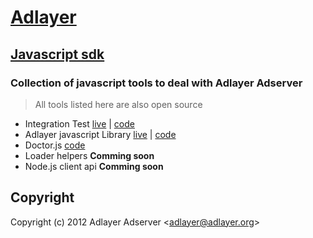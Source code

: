 # [Adlayer](http://adlayer.com.br) 
## [Javascript sdk](http://adlayerjavascriptsdk.com)

### Collection of javascript tools to deal with Adlayer Adserver
> All tools listed here are also open source
* Integration Test [live](http://adlayerjavascriptsdk.com/integration-test/index.html) | [code](https://github.com/adlayer/javascript-integration-test)
* Adlayer javascript Library [live](http://adlayerjavascriptsdk.com/lib/api.js) | [code](https://github.com/adlayer/javascript-library)
* Doctor.js [code](https://github.com/adlayer/doctor)
* Loader helpers **Comming soon**
* Node.js client api **Comming soon**

## Copyright

Copyright (c) 2012 Adlayer Adserver
&lt;adlayer@adlayer.org&gt;